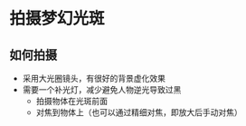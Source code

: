 # 拍摄梦幻光斑


## 如何拍摄
- 采用大光圈镜头，有很好的背景虚化效果
- 需要一个补光灯，减少避免人物逆光导致过黑
  - 拍摄物体在光斑前面
  - 对焦到物体上（也可以通过精细对焦，即放大后手动对焦）





